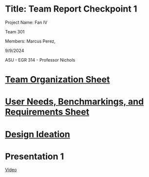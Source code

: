 # Title: Team Report Checkpoint 1

Project Name: Fan IV

Team 301

Members: Marcus Perez, 

9/9/2024

ASU - EGR 314 - Professor Nichols

# [Team Organization Sheet](https://github.com/user-attachments/files/17550915/3x4.Team.Organization.Charter.pdf)

# [User Needs, Benchmarkings, and Requirements Sheet](https://github.com/user-attachments/files/17550921/User.Needs.Benchmarking.and.Requirements.pdf)

# [Design Ideation](https://github.com/AutonomousCoolingTech/Team301.github.io/blob/main/Design%20Ideation.md)

# Presentation 1
[Video](https://youtu.be/wOvHd0y5Ork)
